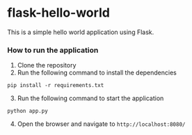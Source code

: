 # flask-hello-world

This is a simple hello world application using Flask.

### How to run the application

1. Clone the repository
2. Run the following command to install the dependencies
```
pip install -r requirements.txt
```
3. Run the following command to start the application
```
python app.py
```
4. Open the browser and navigate to `http://localhost:8080/`

